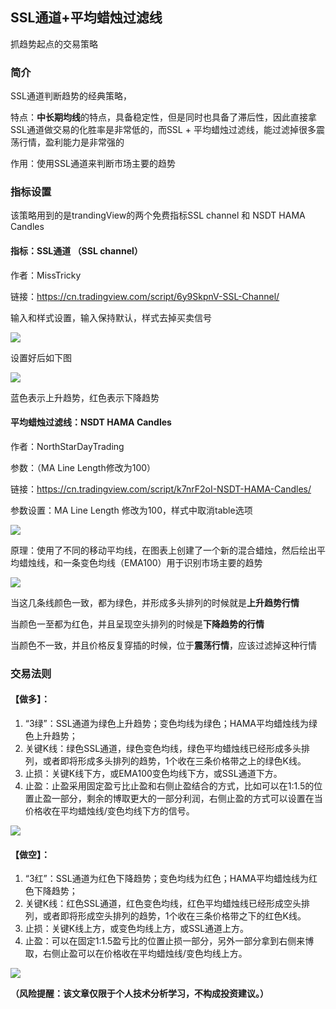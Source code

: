 ## SSL通道+平均蜡烛过滤线

抓趋势起点的交易策略

### 简介

SSL通道判断趋势的经典策略，

特点：**中长期均线**的特点，具备稳定性，但是同时也具备了滞后性，因此直接拿SSL通道做交易的化胜率是非常低的，而SSL + 平均蜡烛过滤线，能过滤掉很多震荡行情，盈利能力是非常强的

作用：使用SSL通道来判断市场主要的趋势

### 指标设置

该策略用到的是trandingView的两个免费指标SSL channel 和 NSDT HAMA Candles

#### 指标：SSL通道 （SSL channel）

作者：MissTricky

 链接：https://cn.tradingview.com/script/6y9SkpnV-SSL-Channel/

输入和样式设置，输入保持默认，样式去掉买卖信号

![](./img/1-27.png)

设置好后如下图

![](./img/1-28.png)

蓝色表示上升趋势，红色表示下降趋势

#### 平均蜡烛过滤线：NSDT HAMA Candles

作者：NorthStarDayTrading

参数：（MA Line Length修改为100）

链接：https://cn.tradingview.com/script/k7nrF2oI-NSDT-HAMA-Candles/

参数设置：MA Line Length 修改为100，样式中取消table选项

![](./img/1-29.png)

原理：使用了不同的移动平均线，在图表上创建了一个新的混合蜡烛，然后绘出平均蜡烛线，和一条变色均线（EMA100）用于识别市场主要的趋势

![](./img/1-30.png)

当这几条线颜色一致，都为绿色，并形成多头排列的时候就是**上升趋势行情**

当颜色一至都为红色，并且呈现空头排列的时候是**下降趋势的行情**

当颜色不一致，并且价格反复穿插的时候，位于**震荡行情**，应该过滤掉这种行情

### 交易法则

#### 【做多】： 

1. “3绿”：SSL通道为绿色上升趋势；变色均线为绿色；HAMA平均蜡烛线为绿色上升趋势； 
2. 关键K线：绿色SSL通道，绿色变色均线，绿色平均蜡烛线已经形成多头排列，或者即将形成多头排列的趋势，1个收在三条价格带之上的绿色K线。  
3. 止损：关键K线下方，或EMA100变色均线下方，或SSL通道下方。 
4. 止盈：止盈采用固定盈亏比止盈和右侧止盈结合的方式，比如可以在1:1.5的位置止盈一部分，剩余的博取更大的一部分利润，右侧止盈的方式可以设置在当价格收在平均蜡烛线/变色均线下方的信号。

![](./img/1-31.png)

#### 【做空】：

1. “3红”：SSL通道为红色下降趋势；变色均线为红色；HAMA平均蜡烛线为红色下降趋势；
2.  关键K线：红色SSL通道，红色变色均线，红色平均蜡烛线已经形成空头排列，或者即将形成空头排列的趋势，1个收在三条价格带之下的红色K线。  
3. 止损：关键K线上方，或变色均线上方，或SSL通道上方。 
4. 止盈：可以在固定1:1.5盈亏比的位置止损一部分，另外一部分拿到右侧来博取，右侧止盈可以在价格收在平均蜡烛线/变色均线上方。

![](./img/1-32.png)

**（风险提醒：该文章仅限于个人技术分析学习，不构成投资建议。）**